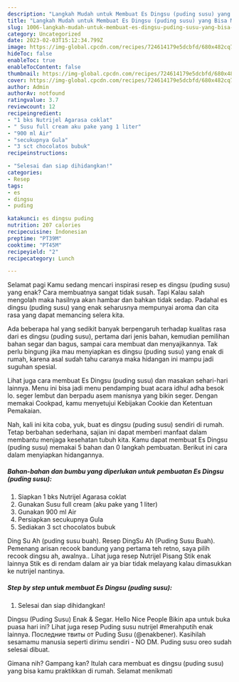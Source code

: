 ```yaml
---
description: "Langkah Mudah untuk Membuat Es Dingsu (puding susu) yang Bisa Manjain Lidah, Buat Buka Puasa Sempurna"
title: "Langkah Mudah untuk Membuat Es Dingsu (puding susu) yang Bisa Manjain Lidah, Buat Buka Puasa Sempurna"
slug: 1006-langkah-mudah-untuk-membuat-es-dingsu-puding-susu-yang-bisa-manjain-lidah-buat-buka-puasa-sempurna
category: Uncategorized
date: 2023-02-03T15:12:34.799Z
image: https://img-global.cpcdn.com/recipes/724614179e5dcbfd/680x482cq70/es-dingsu-puding-susu-foto-resep-utama.jpg
hideToc: false
enableToc: true
enableTocContent: false
thumbnail: https://img-global.cpcdn.com/recipes/724614179e5dcbfd/680x482cq70/es-dingsu-puding-susu-foto-resep-utama.jpg
cover: https://img-global.cpcdn.com/recipes/724614179e5dcbfd/680x482cq70/es-dingsu-puding-susu-foto-resep-utama.jpg
author: Admin
authorAv: notfound
ratingvalue: 3.7
reviewcount: 12
recipeingredient:
- "1 bks Nutrijel Agarasa coklat"
- " Susu full cream aku pake yang 1 liter"
- "900 ml Air"
- "secukupnya Gula"
- "3 sct chocolatos bubuk"
recipeinstructions:

- "Selesai dan siap dihidangkan!"
categories:
- Resep
tags:
- es
- dingsu
- puding

katakunci: es dingsu puding 
nutrition: 207 calories
recipecuisine: Indonesian
preptime: "PT39M"
cooktime: "PT45M"
recipeyield: "2"
recipecategory: Lunch

---
```



Selamat pagi Kamu sedang mencari inspirasi resep es dingsu (puding susu) yang enak? Cara membuatnya sangat tidak susah. Tapi Kalau salah mengolah maka hasilnya akan hambar dan bahkan tidak sedap. Padahal es dingsu (puding susu) yang enak seharusnya mempunyai aroma dan cita rasa yang dapat memancing selera kita.


Ada beberapa hal yang sedikit banyak berpengaruh terhadap kualitas rasa dari es dingsu (puding susu), pertama dari jenis bahan, kemudian pemilihan bahan segar dan bagus, sampai cara membuat dan menyajikannya. Tak perlu bingung jika mau menyiapkan es dingsu (puding susu) yang enak di rumah, karena asal sudah tahu caranya maka hidangan ini mampu jadi suguhan spesial.

Lihat juga cara membuat Es Dingsu (puding susu) dan masakan sehari-hari lainnya. Menu ini bisa jadi menu pendamping buat acara idhul adha besok lo. seger lembut dan berpadu asem manisnya yang bikin seger. Dengan memakai Cookpad, kamu menyetujui Kebijakan Cookie dan Ketentuan Pemakaian.


Nah, kali ini kita coba, yuk, buat es dingsu (puding susu) sendiri di rumah. Tetap berbahan sederhana, sajian ini dapat memberi manfaat dalam membantu menjaga kesehatan tubuh kita. Kamu dapat membuat Es Dingsu (puding susu) memakai 5 bahan dan 0 langkah pembuatan. Berikut ini cara dalam menyiapkan hidangannya.

<!--inarticleads1-->

##### Bahan-bahan dan bumbu yang diperlukan untuk pembuatan Es Dingsu (puding susu):

1. Siapkan 1 bks Nutrijel Agarasa coklat
1. Gunakan  Susu full cream (aku pake yang 1 liter)
1. Gunakan 900 ml Air
1. Persiapkan secukupnya Gula
1. Sediakan 3 sct chocolatos bubuk


Ding Su Ah (puding susu buah). Resep DingSu Ah (Puding Susu Buah). Pemenang arisan recook bandung yang pertama teh retno, saya pilih recook dingsu ah, awalnya.. Lihat juga resep Nutrijel Pisang Stik enak lainnya Stik es di rendam dalam air ya biar tidak melayang kalau dimasukkan ke nutrijel nantinya. 

<!--inarticleads2-->

##### Step by step untuk membuat Es Dingsu (puding susu):


1. Selesai dan siap dihidangkan!

Dingsu (Puding Susu) Enak &amp; Segar. Hello Nice People Bikin apa untuk buka puasa hari ini? Lihat juga resep Puding susu nutrijel #merahputih enak lainnya. Последние твиты от Puding Susu (@enakbener). Kasihilah sesamamu manusia seperti dirimu sendiri - NO DM. Puding susu oreo sudah selesai dibuat. 

Gimana nih? Gampang kan? Itulah cara membuat es dingsu (puding susu) yang bisa kamu praktikkan di rumah. Selamat menikmati
